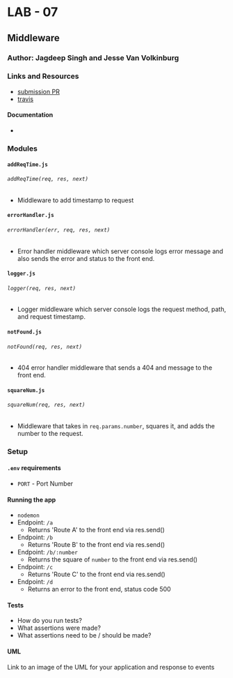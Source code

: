 # LAB - 07

## Middleware

### Author: Jagdeep Singh and Jesse Van Volkinburg

### Links and Resources
* [submission PR](https://github.com/401-advanced-javascript-js/lab-07-middleware/pull/2)
* [travis](https://www.travis-ci.com/401-advanced-javascript-js/lab-07-middleware)

#### Documentation
* 

### Modules
#### `addReqTime.js`
###### `addReqTime(req, res, next)`
- Middleware to add timestamp to request

#### `errorHandler.js`
###### `errorHandler(err, req, res, next)`
- Error handler middleware which server console logs error message and also sends the error and status to the front end.

#### `logger.js`
###### `logger(req, res, next)`
- Logger middleware which server console logs the request method, path, and request timestamp.

#### `notFound.js`
###### `notFound(req, res, next)`
- 404 error handler middleware that sends a 404 and message to the front end.

#### `squareNum.js`
###### `squareNum(req, res, next)`
- Middleware that takes in `req.params.number`, squares it, and adds the number to the request.

### Setup
#### `.env` requirements
* `PORT` - Port Number

#### Running the app
* `nodemon`
* Endpoint: `/a`
  * Returns 'Route A' to the front end via res.send()
* Endpoint: `/b`
  * Returns 'Route B' to the front end via res.send()
* Endpoint: `/b/:number`
  * Returns the square of `number` to the front end via res.send()
* Endpoint: `/c`
  * Returns 'Route C' to the front end via res.send()
* Endpoint: `/d`
  * Returns an error to the front end, status code 500
  
#### Tests
* How do you run tests?
* What assertions were made?
* What assertions need to be / should be made?

#### UML
Link to an image of the UML for your application and response to events
